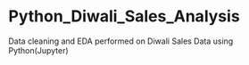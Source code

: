 # Python_Diwali_Sales_Analysis
Data cleaning and EDA performed on Diwali Sales Data using Python(Jupyter)
